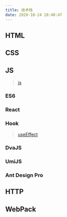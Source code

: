 ```yaml
---
title: 技术栈
date: 2020-10-24 18:48:47
---
```

## HTML

## CSS

## JS
>[js](/js "js")

### ES6

### React

### Hook
>[useEffect](/hook "hook")

### DvaJS

### UmiJS

### Ant Design Pro

## HTTP

## WebPack

